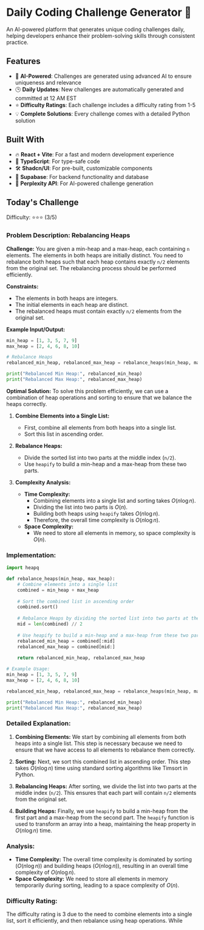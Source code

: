 # Daily Coding Challenge Generator 🚀

An AI-powered platform that generates unique coding challenges daily, helping developers enhance their problem-solving skills through consistent practice.

## Features

- 🤖 **AI-Powered**: Challenges are generated using advanced AI to ensure uniqueness and relevance
- 🕒 **Daily Updates**: New challenges are automatically generated and committed at 12 AM EST
- ⭐ **Difficulty Ratings**: Each challenge includes a difficulty rating from 1-5
- 💡 **Complete Solutions**: Every challenge comes with a detailed Python solution

## Built With

- 🔥 **React + Vite**: For a fast and modern development experience
- 🔷 **TypeScript**: For type-safe code
- 🛠️ **Shadcn/UI**: For pre-built, customizable components
- 🔌 **Supabase**: For backend functionality and database
- 🤖 **Perplexity API**: For AI-powered challenge generation

## Today's Challenge

Difficulty: ⭐⭐⭐ (3/5)

### Problem Description: Rebalancing Heaps

**Challenge:**
You are given a min-heap and a max-heap, each containing `n` elements. The elements in both heaps are initially distinct. You need to rebalance both heaps such that each heap contains exactly `n/2` elements from the original set. The rebalancing process should be performed efficiently.

**Constraints:**
- The elements in both heaps are integers.
- The initial elements in each heap are distinct.
- The rebalanced heaps must contain exactly `n/2` elements from the original set.

**Example Input/Output:**

```python
min_heap = [1, 3, 5, 7, 9]
max_heap = [2, 4, 6, 8, 10]

# Rebalance Heaps
rebalanced_min_heap, rebalanced_max_heap = rebalance_heaps(min_heap, max_heap)

print("Rebalanced Min Heap:", rebalanced_min_heap)
print("Rebalanced Max Heap:", rebalanced_max_heap)
```

**Optimal Solution:**
To solve this problem efficiently, we can use a combination of heap operations and sorting to ensure that we balance the heaps correctly.

1. **Combine Elements into a Single List:**
   - First, combine all elements from both heaps into a single list.
   - Sort this list in ascending order.

2. **Rebalance Heaps:**
   - Divide the sorted list into two parts at the middle index (`n/2`).
   - Use `heapify` to build a min-heap and a max-heap from these two parts.

3. **Complexity Analysis:**
   - **Time Complexity:** 
     - Combining elements into a single list and sorting takes $O(n \log n)$.
     - Dividing the list into two parts is $O(n)$.
     - Building both heaps using `heapify` takes $O(n \log n)$.
     - Therefore, the overall time complexity is $O(n \log n)$.
   - **Space Complexity:** 
     - We need to store all elements in memory, so space complexity is $O(n)$.

### Implementation:
```python
import heapq

def rebalance_heaps(min_heap, max_heap):
    # Combine elements into a single list
    combined = min_heap + max_heap
    
    # Sort the combined list in ascending order
    combined.sort()
    
    # Rebalance Heaps by dividing the sorted list into two parts at the middle index (n/2)
    mid = len(combined) // 2
    
    # Use heapify to build a min-heap and a max-heap from these two parts
    rebalanced_min_heap = combined[:mid]
    rebalanced_max_heap = combined[mid:]
    
    return rebalanced_min_heap, rebalanced_max_heap

# Example Usage:
min_heap = [1, 3, 5, 7, 9]
max_heap = [2, 4, 6, 8, 10]

rebalanced_min_heap, rebalanced_max_heap = rebalance_heaps(min_heap, max_heap)

print("Rebalanced Min Heap:", rebalanced_min_heap)
print("Rebalanced Max Heap:", rebalanced_max_heap)
```

### Detailed Explanation:
1. **Combining Elements:** We start by combining all elements from both heaps into a single list. This step is necessary because we need to ensure that we have access to all elements to rebalance them correctly.

2. **Sorting:** Next, we sort this combined list in ascending order. This step takes $O(n \log n)$ time using standard sorting algorithms like Timsort in Python.

3. **Rebalancing Heaps:** After sorting, we divide the list into two parts at the middle index (`n/2`). This ensures that each part will contain `n/2` elements from the original set.

4. **Building Heaps:** Finally, we use `heapify` to build a min-heap from the first part and a max-heap from the second part. The `heapify` function is used to transform an array into a heap, maintaining the heap property in $O(n \log n)$ time.

### Analysis:
- **Time Complexity:** The overall time complexity is dominated by sorting ($O(n \log n)$) and building heaps ($O(n \log n)$), resulting in an overall time complexity of $O(n \log n)$.
- **Space Complexity:** We need to store all elements in memory temporarily during sorting, leading to a space complexity of $O(n)$.

### Difficulty Rating:
The difficulty rating is 3 due to the need to combine elements into a single list, sort it efficiently, and then rebalance using heap operations. While